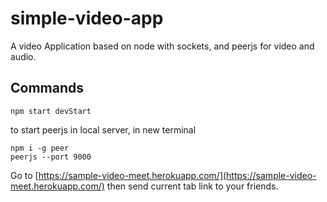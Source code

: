 # simple-video-app 

A video Application based on node with sockets, and peerjs for video and audio.

## Commands

```
npm start devStart 
```

to start peerjs in local server, in new terminal 
```
npm i -g peer
peerjs --port 9000
```

Go to [https://sample-video-meet.herokuapp.com/](https://sample-video-meet.herokuapp.com/) then send current tab link to your friends. 



